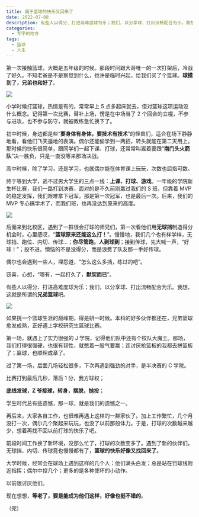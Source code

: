 ```yaml
---
title: 属于篮球的快乐又回来了
date: 2022-07-08
description: 有些人以得分、打进高难度球为乐；我们，以分享球、打出流畅配合为乐。我想，这就是所谓的兄弟篮球吧。
categories:
  - 写字的地方
tags:
  - 篮球
  - 人生
---
```


第一次接触篮球，大概是五年级的时候。那段时间跟大哥唯一的一次打架后，冷战了好久。不知老爸是不是察觉到什么，也许是临时兴起，给我们买了个篮球。**球摸到了，兄弟也和好了**。

![](https://tva1.sinaimg.cn/large/e6c9d24egy1h3yqn3a4grj21ei0qc0vs.jpg)

小学时候打篮球，热情是有的，常常早上 5 点多起床就去，但对篮球这项运动没什么概念。记得第一次比赛，替补上场，愣是在中场当了 2 个回合的立棍，不参与进攻，也不参与防守，就被教练急忙换下了。

初中时候，身边都是些“**要身体有身体，要技术有技术**”的怪兽们，适合在场下静静地看，看他们飞天遁地的表演。偶尔还能偷学到一两招，转头就能在第二天用上。那时候的快乐很简单，跟同学们一起下课、打球，还常常叫嚣着要跟“**南门头火箭队**”决一胜负，只是一直没等来那场决战。

高中时候，除了学习，还是学习，也就偶尔能在体育课上玩玩，次数也屈指可数。

终于等到大学，逃不过男大学生的三点一线：**上课、打球、游戏**。一年级的学院新生杯比赛，我们一路打到决赛，面对的是不久前刚赢过我们的 S 班，但靠着 MVP 的稳定发挥，我们艰难拿下冠军。那是第一次冠军，也是最后一次。后来，我们的 MVP 专心搞学术了，而我们班，也再没达到原来的高度。

![](https://tva1.sinaimg.cn/large/e6c9d24egy1h3wgo6mcbsj20tg0gk75b.jpg)

后面来到北校区，遇到了一群很会打球的师兄们，第一次看他们用**无球挡**制造得分机会时，心里感叹，“**篮球原来还能这么打！**”。慢慢地，我们几个也有样学样，无球挡、跑位、内切、传球...；**你尽管跑，人到球到**；接到传球，先大喊一声，“好球！”；投不进，懊恼的不是没得分，而是浪费了队友那一手好传球。

偶尔也会遇到一些人，埋怨道，“怎么这么多挡，练过的吧”。

窃喜，心想，“哪有，一起打久了，**默契而已**”。

有些人以得分、打进高难度球为乐；我们，以分享球、打出流畅配合为乐。我想，这就是所谓的**兄弟篮球**吧。

![](https://tva1.sinaimg.cn/large/e6c9d24egy1h3wgm93ywuj20u00mqjv0.jpg)

如果挑一个篮球生涯的巅峰期，得是研一时候。本科的好多伙伴都还在，兄弟篮球愈发成熟，正好遇上学校研究生篮球比赛。

第一场，就遇上了实力很强的 J 学院，记得他们队中还有个校队大魔王。那场，我们打得很强硬，也很有韧性，就憋着一股气要赢；连讨厌抢篮板的我都去拼篮板了；赢球，也顺理成章了。

过了第一场，后面几场轻松很多，下次再遇到强劲的对手，是半决赛的 C 学院。

比赛打到最后几秒，落后 1 分，我方球权；

**底线发球，Z 爷接球，转身，摆脱，抛投**；

学生时代总有些遗憾，那一球，就是我们的遗憾之一。

再后来，大家各自工作，也很难再遇上这样的一群家伙了。加上工作繁忙，几个月没打一次，偶尔几个聚起来玩玩，也没了以前那般体力。于是，打球的次数越来越少，想着再找不回以前打球的快乐了吧。

前段时间工作换了新环境，没那么忙了，打球的次数变多了。遇到了新的伙伴们，无球挡、内切、传球竟也慢慢都有了，**篮球的快乐好像又找回来了**。

大学时候，经常会在球场上遇到这样的几个人：他们满头白发；总是站在罚球线附近指挥；偶尔中投几个；更多的是各种使坏的小动作。

以前很讨厌他们。

现在想想，**等老了，要是能成为他们这样，好像也挺不错的**。

（完）

